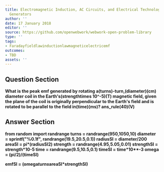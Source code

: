 ```yaml
---
title: Electromagnetic Induction, AC Circuits, and Electrical Technologies - Electric
  Generators
author: ''
date: 17 January 2018
editor: ''
source: https://github.com/openwebwork/webwork-open-problem-library
type: ''
tags:
- Faradayfieldlawinductionlawmagneticelectricemf
outcomes:
- TBD
assets: ''
---
```


## Question Section 

<b>
What is the peak emf generated by rotating a(turns)-turn,(diameter)(cm) diameter coil in the Earth's(strengthtimes 10^-5)(T) magnetic field, given the plane of the coil is originally perpendicular to the Earth's field and is rotated to be parallel to the field in(time)(ms)?
ans_rule(40)(V)


## Answer Section

from random import randrange
turns = randrange(950,1050,10)
diameter = sprintf("%0.1f", randrange(19.5,20.5,0.1))
radiusSI = diameter/200
areaSI = pi*(radiusSI**2)
strength = randrange(4.95,5.05,0.01)
strengthSI = strength*10**-5
time = randrange(9.5,10.5,0.1)
timeSI = time*10**-3
omega = (pi/2)/(timeSI)

emfSI = (omega*turns*areaSI*strengthSI)